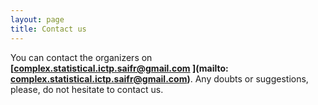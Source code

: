 ```yaml
---
layout: page
title: Contact us
---
```



You can contact the organizers on **[complex.statistical.ictp.saifr@gmail.com
](mailto: complex.statistical.ictp.saifr@gmail.com)**. Any doubts or suggestions, please, do not hesitate to contact us. 
